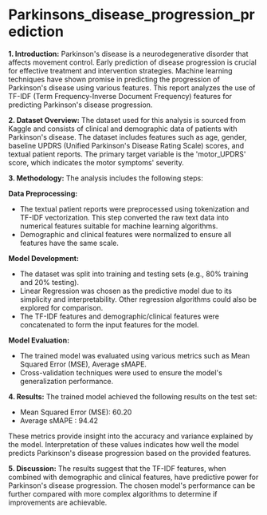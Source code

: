 # Parkinsons_disease_progression_prediction
**1. Introduction:**
Parkinson's disease is a neurodegenerative disorder that affects movement control. Early prediction of disease progression is crucial for effective treatment and intervention strategies. Machine learning techniques have shown promise in predicting the progression of Parkinson's disease using various features. This report analyzes the use of TF-IDF (Term Frequency-Inverse Document Frequency) features for predicting Parkinson's disease progression.

**2. Dataset Overview:**
The dataset used for this analysis is sourced from Kaggle and consists of clinical and demographic data of patients with Parkinson's disease. The dataset includes features such as age, gender, baseline UPDRS (Unified Parkinson's Disease Rating Scale) scores, and textual patient reports. The primary target variable is the 'motor_UPDRS' score, which indicates the motor symptoms' severity.

**3. Methodology:**
The analysis includes the following steps:

**Data Preprocessing:**
- The textual patient reports were preprocessed using tokenization and TF-IDF vectorization. This step converted the raw text data into numerical features suitable for machine learning algorithms.
- Demographic and clinical features were normalized to ensure all features have the same scale.

**Model Development:**
- The dataset was split into training and testing sets (e.g., 80% training and 20% testing).
- Linear Regression was chosen as the predictive model due to its simplicity and interpretability. Other regression algorithms could also be explored for comparison.
- The TF-IDF features and demographic/clinical features were concatenated to form the input features for the model.

**Model Evaluation:**
- The trained model was evaluated using various metrics such as Mean Squared Error (MSE), Average sMAPE.
- Cross-validation techniques were used to ensure the model's generalization performance.

**4. Results:**
The trained model achieved the following results on the test set:

- Mean Squared Error (MSE): 60.20
- Average sMAPE : 94.42


These metrics provide insight into the accuracy and variance explained by the model. Interpretation of these values indicates how well the model predicts Parkinson's disease progression based on the provided features.

**5. Discussion:**
The results suggest that the TF-IDF features, when combined with demographic and clinical features, have predictive power for Parkinson's disease progression. The chosen model's performance can be further compared with more complex algorithms to determine if improvements are achievable.
